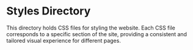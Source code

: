 # Styles Directory

This directory holds CSS files for styling the website. Each CSS file corresponds to a specific section of the site, providing a consistent and tailored visual experience for different pages.
